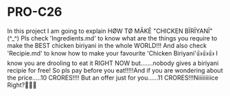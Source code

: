 # PRO-C26
In this project I am going to explain HØW TØ MĀKĒ "CHICKEN BÏRÏYANÏ" (^_^)
Pls check 'Ingredients.md' to know what are the things you require to make the BEST chicken biriyani in the whole WORLD!!!
And also check 'Recipie.md' to know how to make your favourite 'Chicken Biriyani'👍👍👍
I know you are drooling to eat it RIGHT NOW but.......nobody gives a biriyani recipie for free!
So pls pay before you eat!!!!!And if you are wondering about the price.....10 CRORES!!!!
But an offer just for you......11 CRORES!!!Niiiiiiiiice Right?🤣🤣🤣


